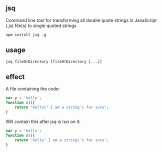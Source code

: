 jsq
---

Command line tool for transforming all double quote strings in JavaScript (.js) file(s) to single quoted strings

```
npm install jsq -g
```

usage
-----
```
jsq fileOrDirectory [fileOrDirectory [...]]
```

effect
------
A file containing the code:

```js
var y = 'hello';
function x(){
	return "hello\" I am a string's for sure";
}
```

Will contain this after jsq is run on it:

```js
var y = 'hello';
function x(){
	return 'hello" I am a string\'s for sure';
}
```
